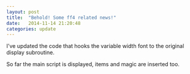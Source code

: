 ```yaml
---
layout: post
title:  "Behold! Some ff4 related news!"
date:   2014-11-14 21:20:48
categories: update
---
```


I've updated the code that hooks the variable width font to the original display subroutine.

So far the main script is displayed, items and magic are inserted too.


